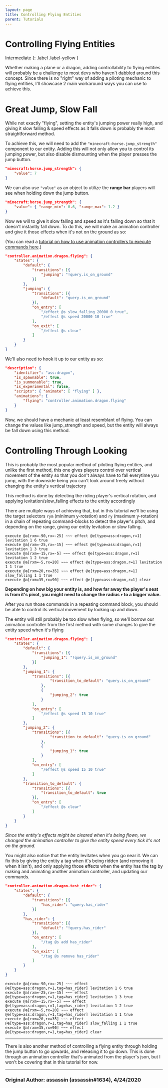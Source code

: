 ```yaml
---
layout: page
title: Controlling Flying Entities
parent: Tutorials
---
```


# Controlling Flying Entities

Intermediate
{: .label .label-yellow }

Whether making a plane or a dragon, adding controllability to flying entities will probably be a challenge to most devs who haven't dabbled around this concept. Since there is no "right" way of adding a piloting mechanic to flying entities, I'll showcase 2 main workaround ways you can use to achieve this.

# Great Jump, Slow Fall

While not exactly "flying", setting the entity's jumping power really high, and giving it slow falling & speed effects as it falls down is probably the most straightforward method.

To achieve this, we will need to add the `"minecraft:horse.jump_strength"` component to our entity. Adding this will not only allow you to control its jumping power, but also disable dismounting when the player presses the jump button.

```json
"minecraft:horse.jump_strength": {
    "value": 7
}
```
We can also use `"value"` as an object to utilize the **range bar** players will see when holding down the jump button.
```json
"minecraft:horse.jump_strength": {
    "value": { "range_min": 0.6, "range_max": 1.2 }
}
```

Now we will to give it slow falling and speed as it's falling down so that it doesn't instantly fall down. To do this, we will make an animation controller and give it those effects when it's not on the ground as so:

(You can read a [tutorial on how to use animation controllers to execute commands here](/tutorials/entity-commands).)
```json
"controller.animation.dragon.flying": {
	"states": {
		"default": {
			"transitions": [{
				"jumping": "!query.is_on_ground"
			}]
		},
		"jumping": {
			"transitions": [{
				"default": "query.is_on_ground"
			}],
			"on_entry": [
				"/effect @s slow_falling 20000 0 true",
				"/effect @s speed 20000 10 true"
			],
			"on_exit": [
				"/effect @s clear"
			]
		}
	}
}
```
We'll also need to hook it up to our entity as so:
```json
"description": {
	"identifier": "ass:dragon",
	"is_spawnable": true,
	"is_summonable": true,
	"is_experimental": false,
	"scripts": { "animate": [ "flying" ] },
	"animations": {
		"flying": "controller.animation.dragon.flying"
	}
}
```
Now, we should have a mechanic at least resemblant of flying. You can change the values like jump_strength and speed, but the entity will always be fall down using this method.

# Controlling Through Looking

This is probably the most popular method of piloting flying entities, and unlike the first method, this one gives players control over vertical movement of the entity so that you don't always have to fall everytime you jump, with the downside being you can't look around freely without changing the entity's vertical trajectory

This method is done by detecting the riding player's vertical rotation, and applying levitation/slow_falling effects to the entity accordingly

There are multiple ways of achieving that, but in this tutorial we'll be using the target selectors `rym` (minimum y-rotation) and `ry` (maximum y-rotation) in a chain of repeating command-blocks to detect the player's pitch, and depending on the range, giving our entity levitation or slow falling.

```
execute @a[rxm=-90,rx=-25] ~~~ effect @e[type=ass:dragon,r=1] levitation 1 6 true
execute @a[rxm=-25,rx=-15] ~~~ effect @e[type=ass:dragon,r=1] levitation 1 3 true
execute @a[rxm=-15,rx=-5] ~~~ effect @e[type=ass:dragon,r=1] levitation 1 2 true
execute @a[rxm=-5,rx=20] ~~~ effect @e[type=ass:dragon,r=1] levitation 1 1 true
execute @a[rxm=20,rx=35] ~~~ effect @e[type=ass:dragon,r=1] slow_falling 1 1 true
execute @a[rxm=35,rx=90] ~~~ effect @e[type=ass:dragon,r=1] clear
```
**Depending on how big your entity is, and how far away the player's seat is from it's pivot, you might need to change the radius `r` to a bigger value.**

After you run those commands in a repeating command block, you should be able to control its vertical movement by looking up and down.

The entity will still probably be too slow when flying, so we'll borrow our animation controller from the first method with some changes to give the entity speed when it's flying
```json
"controller.animation.dragon.flying": {
	"states": {
		"default": {
			"transitions": [{
				"jumping_1": "!query.is_on_ground"
			}]
		},
		"jumping_1": {
			"transitions": [{
					"transition_to_default": "query.is_on_ground"
				},
				{
					"jumping_2": true
				}
			],
			"on_entry": [
				"/effect @s speed 15 10 true"
			]
		},
		"jumping_2": {
			"transitions": [{
					"transition_to_default": "query.is_on_ground"
				},
				{
					"jumping_1": true
				}
			],
			"on_entry": [
				"/effect @s speed 15 10 true"
			]
		},
		"transition_to_default": {
			"transitions": [{
				"transition_to_default": true
			}],
			"on_entry": [
				"/effect @s clear"
			]
		}
	}
}
```
*Since the entity's effects might be cleared when it's being flown, we changed the animation controller to give the entity speed every tick it's not on the ground.*

You might also notice that the entity levitates when you go near it. We can fix this by giving the entity a tag when it's being ridden (and removing it when it isn't), and only applying those effects when the entity has the tag by making and animating another animation controller, and updating our commands.

```json
"controller.animation.dragon.test_rider": {
	"states": {
		"default": {
			"transitions": [{
				"has_rider": "query.has_rider"
			}]
		},
		"has_rider": {
			"transitions": [{
				"default": "!query.has_rider"
			}],
			"on_entry": [
				"/tag @s add has_rider"
			],
			"on_exit": [
				"/tag @s remove has_rider"
			]
		}
	}
}
```

```
execute @a[rxm=-90,rx=-25] ~~~ effect @e[type=ass:dragon,r=1,tag=has_rider] levitation 1 6 true
execute @a[rxm=-25,rx=-15] ~~~ effect @e[type=ass:dragon,r=1,tag=has_rider] levitation 1 3 true
execute @a[rxm=-15,rx=-5] ~~~ effect @e[type=ass:dragon,r=1,tag=has_rider] levitation 1 2 true
execute @a[rxm=-5,rx=20] ~~~ effect @e[type=ass:dragon,r=1,tag=has_rider] levitation 1 1 true
execute @a[rxm=20,rx=35] ~~~ effect @e[type=ass:dragon,r=1,tag=has_rider] slow_falling 1 1 true
execute @a[rxm=35,rx=90] ~~~ effect @e[type=ass:dragon,r=1,tag=has_rider] clear
```
---
There is also another method of controlling a flying entity through holding the jump button to go upwards, and releasing it to go down. This is done through an animation controller that's animated from the player's json, but I won't be covering that in this tutorial for now.

---
### **Original Author:** assassin (assassin#1634), 4/24/2020
